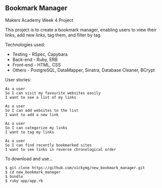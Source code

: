 Bookmark Manager
----------------

Makers Academy Week 4 Project

This project is to create a bookmark manager, enabling users to view their links, add new links, tag them, and filter by tag.

Technologies used:
* Testing - RSpec, Capybara
* Back-end - Ruby, ERB
* Front-end - HTML, CSS
* Others - PostgreSQL, DataMapper, Sinatra, Database Cleaner, BCrypt

User stories:

```
As a user
So I can visit my favourite websites easily
I want to see a list of my links

As a user
So I can add websites to the list
I want to add a new link

As a user
So I can categorize my links
I want to tag my links

As a user
So I can find recently bookmarked sites
I want to see links in reverse chronological order
```

To download and use...
```
$ git clone https://github.com/vickymg/new_bookmark_manager.git
$ cd new_bookmark_manager
$ bundle
$ ruby app/app.rb
```
